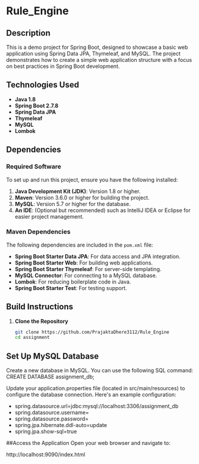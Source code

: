 # Rule_Engine


## Description
This is a demo project for Spring Boot, designed to showcase a basic web application using Spring Data JPA, Thymeleaf, and MySQL. The project demonstrates how to create a simple web application structure with a focus on best practices in Spring Boot development.

## Technologies Used
- **Java 1.8**
- **Spring Boot 2.7.8**
- **Spring Data JPA**
- **Thymeleaf**
- **MySQL**
- **Lombok**

## Dependencies

### Required Software
To set up and run this project, ensure you have the following installed:

1. **Java Development Kit (JDK)**: Version 1.8 or higher.
2. **Maven**: Version 3.6.0 or higher for building the project.
3. **MySQL**: Version 5.7 or higher for the database.
4. **An IDE**: (Optional but recommended) such as IntelliJ IDEA or Eclipse for easier project management.

### Maven Dependencies
The following dependencies are included in the `pom.xml` file:

- **Spring Boot Starter Data JPA**: For data access and JPA integration.
- **Spring Boot Starter Web**: For building web applications.
- **Spring Boot Starter Thymeleaf**: For server-side templating.
- **MySQL Connector**: For connecting to a MySQL database.
- **Lombok**: For reducing boilerplate code in Java.
- **Spring Boot Starter Test**: For testing support.

## Build Instructions

1. **Clone the Repository**
   ```bash
   git clone https://github.com/PrajaktaDhere3112/Rule_Engine
   cd assignment


## Set Up MySQL Database

Create a new database in MySQL. You can use the following SQL command:
CREATE DATABASE assignment_db;

Update your application.properties file (located in src/main/resources) to configure the database connection. Here's an example configuration:

- spring.datasource.url=jdbc:mysql://localhost:3306/assignment_db
- spring.datasource.username=<your-username>
- spring.datasource.password=<your-password>
- spring.jpa.hibernate.ddl-auto=update
- spring.jpa.show-sql=true   

##Access the Application Open your web browser and navigate to:

http://localhost:9090/index.html
